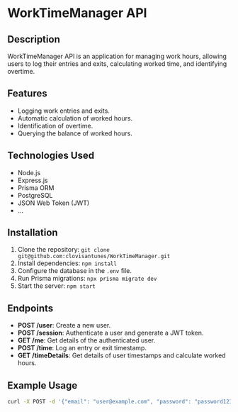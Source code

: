 # WorkTimeManager API

## Description

WorkTimeManager API is an application for managing work hours, allowing users to log their entries and exits, calculating worked time, and identifying overtime.

## Features

- Logging work entries and exits.
- Automatic calculation of worked hours.
- Identification of overtime.
- Querying the balance of worked hours.

## Technologies Used

- Node.js
- Express.js
- Prisma ORM
- PostgreSQL
- JSON Web Token (JWT)
- ...

## Installation

1. Clone the repository: `git clone git@github.com:clovisantunes/WorkTimeManager.git`
2. Install dependencies: `npm install`
3. Configure the database in the `.env` file.
4. Run Prisma migrations: `npx prisma migrate dev`
5. Start the server: `npm start`

## Endpoints

- **POST /user**: Create a new user.
- **POST /session**: Authenticate a user and generate a JWT token.
- **GET /me**: Get details of the authenticated user.
- **POST /time**: Log an entry or exit timestamp.
- **GET /timeDetails**: Get details of user timestamps and calculate worked hours.

## Example Usage

```bash
curl -X POST -d '{"email": "user@example.com", "password": "password123"}' http://localhost:3000/session
